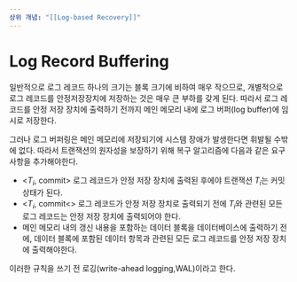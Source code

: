 ```yaml
---
상위 개념: "[[Log-based Recovery]]"
---
```

# Log Record Buffering
일반적으로 로그 레코드 하나의 크기는 블록 크기에 비하여 매우 작으므로, 개별적으로 로그 레코드를 안정저장장치에 저장하는 것은 매우 큰 부하를 갖게 된다. 따라서 로그 레코드를 안정 저장 장치에 출력하기 전까지 메인 메모리 내에 로그 버퍼(log buffer)에 임시로 저장한다.

그러나 로그 버퍼링은 메인 메모리에 저장되기에 시스템 장애가 발생한다면 휘발될 수밖에 없다. 따라서 트랜잭션의 원자성을 보장하기 위해 복구 알고리즘에 다음과 같은 요구사항을 추가해야한다.

* <$T_i$, commit> 로그 레코드가 안정 저장 장치에 출력된 후에야 트랜잭션 $T_i$는 커밋 상태가 된다.
* <$T_i$, commit<> 로그 레코드가 안정 저장 장치로 출력되기 전에 $T_i$와 관련된 모든 로그 레코드는 안정 저장 장치에 출력되어야 한다.
* 메인 메모리 내의 갱신 내용을 포함하는 데이터 블록을 데이터베이스에 출력하기 전에, 데이터 블록에 포함된 데이터 항목과 관련된 모든 로그 레코드를 안정 저장 장치에 출력해야한다.

이러한 규칙을 쓰기 전 로깅(write-ahead logging,WAL)이라고 한다.